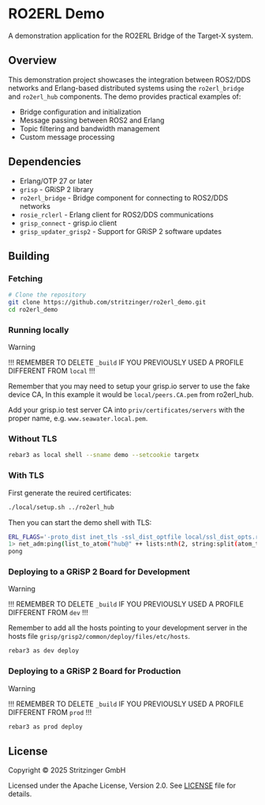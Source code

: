 # RO2ERL Demo

A demonstration application for the RO2ERL Bridge of the Target-X system.


## Overview

This demonstration project showcases the integration between ROS2/DDS networks and Erlang-based distributed systems using the `ro2erl_bridge` and `ro2erl_hub` components. The demo provides practical examples of:

- Bridge configuration and initialization
- Message passing between ROS2 and Erlang
- Topic filtering and bandwidth management
- Custom message processing


## Dependencies

- Erlang/OTP 27 or later
- `grisp` - GRiSP 2 library
- `ro2erl_bridge` - Bridge component for connecting to ROS2/DDS networks
- `rosie_rclerl` - Erlang client for ROS2/DDS communications
- `grisp_connect` - grisp.io client
- `grisp_updater_grisp2` - Support for GRiSP 2 software updates


## Building

### Fetching

```bash
# Clone the repository
git clone https://github.com/stritzinger/ro2erl_demo.git
cd ro2erl_demo
```

### Running locally

> [!WARNING]
> !!! REMEMBER TO DELETE `_build` IF YOU PREVIOUSLY USED A PROFILE DIFFERENT FROM `local` !!!

Remember that you may need to setup your grisp.io server to use the fake
device CA, In this example it would be `local/peers.CA.pem` from ro2erl_hub.

Add your grisp.io test server CA into `priv/certificates/servers` with the
proper name, e.g. `www.seawater.local.pem`.

### Without TLS

```bash
rebar3 as local shell --sname demo --setcookie targetx
```

### With TLS

First generate the reuired certificates:

```bash
./local/setup.sh ../ro2erl_hub
```

Then you can start the demo shell with TLS:

```bash
ERL_FLAGS='-proto_dist inet_tls -ssl_dist_optfile local/ssl_dist_opts.rel -connect_all false' rebar3 as local shell --sname demo --setcookie targetx
1> net_adm:ping(list_to_atom("hub@" ++ lists:nth(2, string:split(atom_to_list(node()), "@")))).
pong
```

### Deploying to a GRiSP 2 Board for Development

> [!WARNING]
> !!! REMEMBER TO DELETE `_build` IF YOU PREVIOUSLY USED A PROFILE DIFFERENT FROM `dev` !!!

Remember to add all the hosts pointing to your development server in the hosts
file `grisp/grisp2/common/deploy/files/etc/hosts`.

```bash
rebar3 as dev deploy
```

### Deploying to a GRiSP 2 Board for Production

> [!WARNING]
> !!! REMEMBER TO DELETE `_build` IF YOU PREVIOUSLY USED A PROFILE DIFFERENT FROM `prod` !!!

```bash
rebar3 as prod deploy
```


## License

Copyright © 2025 Stritzinger GmbH

Licensed under the Apache License, Version 2.0. See [LICENSE](LICENSE) file for details.
